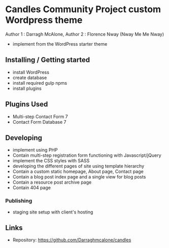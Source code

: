 
# Candles Community Project custom Wordpress theme 

Author 1 : Darragh McAlone, Author 2 : Florence Nway (Nway Me Me Nway)


- implement from the WordPress starter theme


## Installing / Getting started

- install WordPress
- create database
- install required gulp npms
- install plugins


## Plugins Used

- Multi-step Contact Form 7 
- Contact Form Database 7


## Developing

- implement using PHP 
- Contain multi-step registration form functioning with Javascript/jQuery
- implement the CSS styles with SASS
- developing the different pages of site using template hierarchy
- Contain a custom static homepage, About page, Contact page 
- Contain a blog post index page and a single view for blog posts
- Contain a resource post archive page 
- Contain 404 page



### Publishing

- staging site setup with client's hosting



## Links

- Repository: https://github.com/Darraghmcalone/candles
